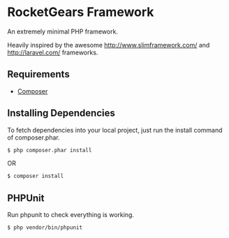 # RocketGears Framework

An extremely minimal PHP framework.

Heavily inspired by the awesome http://www.slimframework.com/ and http://laravel.com/ frameworks.

## Requirements

* [Composer](http://getcomposer.org)

## Installing Dependencies

To fetch dependencies into your local project, just run the install command of composer.phar.

```bash
$ php composer.phar install
```

OR

```bash
$ composer install
```

## PHPUnit

Run phpunit to check everything is working.

```bash
$ php vendor/bin/phpunit
```
